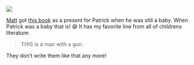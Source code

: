 [![](http://s3.amazonaws.com/devhawk_images/PotBad13.jpg)](http://etext.lib.virginia.edu/images/modeng/public/PotBadR/PotBad13.jpg)

[Matt](http://www.technovangelist.com/) got [this
book](http://etext.lib.virginia.edu/etcbin/toccer-new2?id=PotBadR.sgm&images=images/modeng&data=/texts/english/modeng/parsed&tag=public&part=1&division=div1)
as a present for Patrick when he was still a baby. When Patrick was a
baby that is!
:smile: It
has my favorite line from all of childrens literature:

> THIS is a man with a gun.

They don’t write them like that any more!

